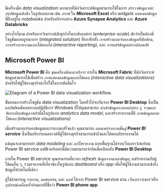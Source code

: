 
มีเครื่องมือ _data visualization_ มากมายที่นักวิเคราะห์ข้อมูลสามารถใช้ในการ _สำรวจข้อมูล_ และ _สรุปข้อมูลเชิงลึก_ ในรูปแบบภาพ เช่น _กราฟ_ ใน **Microsoft Excel** หรือ _widgets แสดงผลข้อมูล_ ที่ฝังอยู่ใน _notebooks_ สำหรับบริการอย่าง **Azure Synapse Analytics** และ **Azure Databricks**

อย่างไรก็ตาม สำหรับการวิเคราะห์เชิงธุรกิจในระดับองค์กร (_enterprise-scale_) มักจำเป็นต้องมีโซลูชันแบบบูรณาการ (_integrated solution_) ที่รองรับทั้ง _การสร้างแบบจำลองข้อมูลที่ซับซ้อน_, _การสร้างรายงานแบบโต้ตอบได้ (interactive reporting)_, และ _การแชร์ข้อมูลอย่างปลอดภัย_

## Microsoft Power BI

**Microsoft Power BI** คือ _ชุดเครื่องมือและบริการ_ ภายใน **Microsoft Fabric** ที่นักวิเคราะห์ข้อมูลสามารถใช้เพื่อสร้าง _การแสดงผลข้อมูลแบบโต้ตอบ (interactive data visualizations)_ สำหรับให้ผู้ใช้ทางธุรกิจนำไปใช้ในการตัดสินใจ

![Diagram of a Power BI data visualization workflow.](https://learn.microsoft.com/en-us/training/wwl-data-ai/explore-fundamentals-data-visualization/media/power-bi-flow.png)

ขั้นตอนการสร้างโซลูชัน _data visualization_ โดยทั่วไปจะเริ่มจาก **Power BI Desktop** ซึ่งเป็นแอปพลิเคชันบนระบบปฏิบัติการ Windows ที่ให้คุณสามารถ _นำเข้าข้อมูลจากแหล่งต่าง ๆ_, _รวมและจัดระเบียบข้อมูล_ เหล่านั้นในรูปแบบ _analytics data model_, และสร้างรายงานที่มี _ภาพข้อมูลแบบโต้ตอบ (interactive visualizations)_

เมื่อสร้างแบบจำลองข้อมูลและรายงานเสร็จแล้ว คุณสามารถ _เผยแพร่รายงานขึ้นสู่ **Power BI service**_ ซึ่งเป็นบริการบนคลาวด์ที่ผู้ใช้ทางธุรกิจสามารถเข้าถึงและโต้ตอบกับรายงานได้

แม้คุณจะสามารถทำ _data modeling_ และ _แก้ไขรายงาน_ แบบพื้นฐานได้จากเว็บเบราว์เซอร์บน Power BI service แต่ฟีเจอร์เหล่านี้มีความสามารถจำกัดเมื่อเทียบกับ **Power BI Desktop**

ภายใน Power BI service คุณสามารถตั้งเวลา _refresh ข้อมูลจากแหล่งข้อมูล_, แชร์รายงานกับผู้ใช้คนอื่น ๆ, รวมรายงานที่เกี่ยวข้องในรูปแบบ _dashboard_ หรือ _app_ เพื่อให้ผู้ใช้งานสามารถเข้าถึงข้อมูลได้ง่ายในที่เดียว

ผู้ใช้สามารถดู _รายงาน_, _แดชบอร์ด_, และ _แอป_ ได้จาก Power BI service ผ่าน _เว็บเบราว์เซอร์_ หรือ _อุปกรณ์เคลื่อนที่_ ผ่านแอปที่ชื่อว่า **Power BI phone app**

